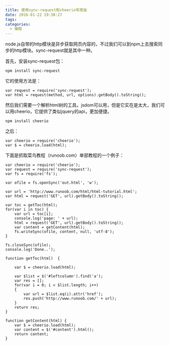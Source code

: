 ```yaml
---
title: 使用sync-request和cheerio写爬虫
date: 2016-01-22 19:38:27
tags:
categories:
  - 编程
---
```


node.js自带的http模块是异步获取网页内容的，不过我们可以到npm上去搜索同步的http模块。sync-request就是其中一种。

首先，安装sync-request包：

```
npm install sync-request
```

它的使用方法是：<!--more-->

```
var request = require('sync-request');
var html = request(method, url, options).getBody().toString();
```

然后我们需要一个解析html树的工具。jsdom可以用，但是它实在是太大，我们可以用cheerio，它提供了类似jquery的api，更加便捷。

```
npm install cheerio
```

之后：

```
var cheerio = require('cheerio');
var $ = cheerio.load(html);
```

下面是抓取菜鸟教程（runoob.com）单部教程的一个例子：

```
var cheerio = require('cheerio');
var request = require('sync-request');
var fs = require('fs');

var ofile = fs.openSync('out.html', 'w');

var url = 'http://www.runoob.com/html/html-tutorial.html';
var html = request('GET', url).getBody().toString();

var toc = getToc(html);
for(var i in toc) {
	var url = toc[i];
	console.log('page: ' + url);
	html = request('GET', url).getBody().toString();
	var content = getContent(html);
	fs.writeSync(ofile, content, null, 'utf-8');
}

fs.closeSync(ofile);
console.log('Done..');

function getToc(html)  {

	var $ = cheerio.load(html);

	var $list = $('#leftcolumn').find('a');
	var res = [];
	for(var i = 0; i < $list.length; i++)
	{
		var url = $list.eq(i).attr('href');
		res.push('http://www.runoob.com/' + url);
	}
	return res;
}

function getContent(html) {
	var $ = cheerio.load(html);
	var content = $('#content').html();
	return content;
}
```